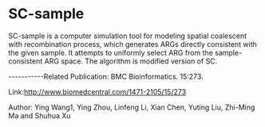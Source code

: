 # SC-sample
SC-sample is a computer simulation tool for modeling spatial coalescent with recombination process, which generates ARGs directly consistent with the given sample. It attempts to uniformly select ARG from the sample-consistent ARG space. The algorithm is modified version of SC. 

-----------Related Publication: BMC Bioinformatics. 15:273. 

Link:http://www.biomedcentral.com/1471-2105/15/273

Author: Ying Wang1, Ying Zhou, Linfeng Li, Xian Chen, Yuting Liu, Zhi-Ming Ma and Shuhua Xu
